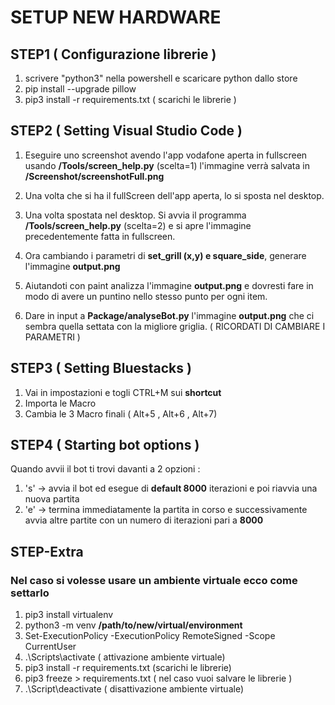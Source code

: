 # SETUP NEW HARDWARE

## STEP1 ( Configurazione librerie )

1. scrivere "python3" nella powershell e scaricare python dallo store
2. pip install --upgrade pillow  
3. pip3 install -r requirements.txt       ( scarichi le librerie )



## STEP2 ( Setting Visual Studio Code )

1. Eseguire uno screenshot avendo l'app vodafone aperta in fullscreen usando **/Tools/screen_help.py** (scelta=1) l'immagine
verrà salvata in __/Screenshot/screenshotFull.png__

2. Una volta che si ha il fullScreen dell'app aperta, lo si sposta nel desktop.

3. Una volta spostata nel desktop. Si avvia il programma **/Tools/screen_help.py** (scelta=2) e si apre l'immagine precedentemente fatta
in fullscreen.

4. Ora cambiando i parametri di **set_grill (x,y) e square_side**, generare l'immagine **output.png**

5. Aiutandoti con paint analizza l'immagine **output.png** e dovresti fare in modo di avere un puntino nello stesso punto per ogni item.

6. Dare in input a **Package/analyseBot.py** l'immagine **output.png** che ci sembra quella settata con la migliore griglia. 
( RICORDATI DI CAMBIARE I PARAMETRI )



## STEP3 ( Setting Bluestacks )

1. Vai in impostazioni e togli CTRL+M sui **shortcut**
2. Importa le Macro
3. Cambia le 3 Macro finali ( Alt+5  , Alt+6 , Alt+7)

## STEP4 ( Starting bot options )
Quando avvii il bot ti trovi davanti a 2 opzioni : 
1. 's' -> avvia il bot ed esegue di **default 8000** iterazioni e poi riavvia una nuova partita
2. 'e' -> termina immediatamente la partita in corso e successivamente avvia altre partite con un numero di iterazioni pari a **8000**


## STEP-Extra

### Nel caso si volesse usare un ambiente virtuale ecco come settarlo

1. pip3 install virtualenv
2. python3 -m venv __/path/to/new/virtual/environment__
3. Set-ExecutionPolicy -ExecutionPolicy RemoteSigned -Scope CurrentUser
4. .\Scripts\activate       ( attivazione ambiente virtuale)
5. pip3 install -r requirements.txt     (scarichi le librerie)
6. pip3 freeze > requirements.txt  ( nel caso vuoi salvare le librerie )
7. .\Script\deactivate   ( disattivazione ambiente virtuale)


